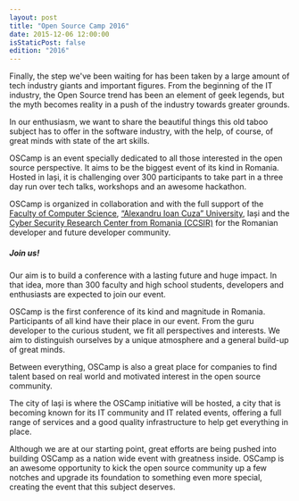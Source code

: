 ```yaml
---
layout: post
title: "Open Source Camp 2016"
date: 2015-12-06 12:00:00
isStaticPost: false
edition: "2016"
---
```


Finally, the step we've been waiting for has been taken by a large amount of tech industry giants and important figures. From the beginning of the IT industry, the Open Source trend has been an element of geek legends, but the myth becomes reality in a push of the industry towards greater grounds.

In our enthusiasm, we want to share the beautiful things this old taboo subject has to offer in the software industry, with the help, of course, of great minds with state of the art skills.

OSCamp is an event specially dedicated to all those interested in the open source perspective. It aims to be the biggest event of its kind in Romania. Hosted in Iași, it is challenging over 300 participants to take part in a three day run over tech talks, workshops and an awesome hackathon.

OSCamp is organized in collaboration and with the full support of the [Faculty of Computer Science](https://www.info.uaic.ro/bin/Main/), [“Alexandru Ioan Cuza” University](https://www.uaic.ro/), Iași and the [Cyber Security Research Center from Romania (CCSIR)](http://ccsir.org/) for the Romanian developer and future developer community.

##### Join us!

Our aim is to build a conference with a lasting future and huge impact. In that idea, more than 300 faculty and high school students, developers and enthusiasts are expected to join our event.

OSCamp is the first conference of its kind and magnitude in Romania. Participants of all kind have their place in our event. From the guru developer to the curious student, we fit all perspectives and interests. We aim to distinguish ourselves by a unique atmosphere and a general build-up of great minds.

Between everything, OSCamp is also a great place for companies to find talent based on real world and motivated interest in the open source community.

The city of Iași is where the OSCamp initiative will be hosted, a city that is becoming known for its IT community and IT related events, offering a full range of services and a good quality infrastructure to help get everything in place.

Although we are at our starting point, great efforts are being pushed into building OSCamp as a nation wide event with greatness inside. OSCamp is an awesome opportunity to kick the open source community up a few notches and upgrade its foundation to something even more special, creating the event that this subject deserves.
